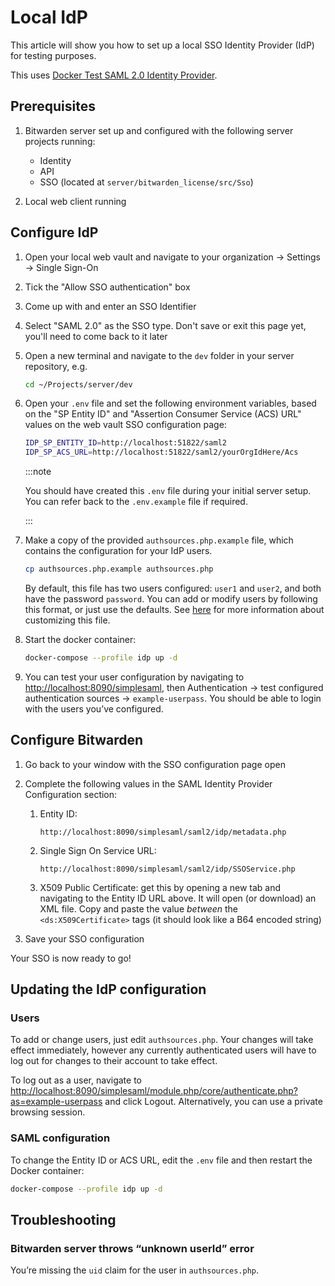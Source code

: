 # Local IdP

This article will show you how to set up a local SSO Identity Provider (IdP) for testing purposes.

This uses
[Docker Test SAML 2.0 Identity Provider](https://github.com/kenchan0130/docker-simplesamlphp).

## Prerequisites

1.  Bitwarden server set up and configured with the following server projects running:

    - Identity
    - API
    - SSO (located at `server/bitwarden_license/src/Sso`)

2.  Local web client running

## Configure IdP

1.  Open your local web vault and navigate to your organization → Settings → Single Sign-On

2.  Tick the "Allow SSO authentication" box

3.  Come up with and enter an SSO Identifier

4.  Select "SAML 2.0" as the SSO type. Don't save or exit this page yet, you'll need to come back to
    it later

5.  Open a new terminal and navigate to the `dev` folder in your server repository, e.g.

    ```bash
    cd ~/Projects/server/dev
    ```

6.  Open your `.env` file and set the following environment variables, based on the "SP Entity ID"
    and "Assertion Consumer Service (ACS) URL" values on the web vault SSO configuration page:

    ```bash
    IDP_SP_ENTITY_ID=http://localhost:51822/saml2
    IDP_SP_ACS_URL=http://localhost:51822/saml2/yourOrgIdHere/Acs
    ```

    :::note

    You should have created this `.env` file during your initial server setup. You can refer back to
    the `.env.example` file if required.

    :::

7.  Make a copy of the provided `authsources.php.example` file, which contains the configuration for
    your IdP users.

    ```bash
    cp authsources.php.example authsources.php
    ```

    By default, this file has two users configured: `user1` and `user2`, and both have the password
    `password`. You can add or modify users by following this format, or just use the defaults. See
    [here](https://github.com/kenchan0130/docker-simplesamlphp#advanced-usage) for more information
    about customizing this file.

8.  Start the docker container:

    ```bash
    docker-compose --profile idp up -d
    ```

9.  You can test your user configuration by navigating to <http://localhost:8090/simplesaml>, then
    Authentication → test configured authentication sources → `example-userpass`. You should be able
    to login with the users you’ve configured.

## Configure Bitwarden

1.  Go back to your window with the SSO configuration page open
2.  Complete the following values in the SAML Identity Provider Configuration section:

    1.  Entity ID:
        ```
        http://localhost:8090/simplesaml/saml2/idp/metadata.php
        ```
    2.  Single Sign On Service URL:
        ```
        http://localhost:8090/simplesaml/saml2/idp/SSOService.php
        ```
    3.  X509 Public Certificate: get this by opening a new tab and navigating to the Entity ID URL
        above. It will open (or download) an XML file. Copy and paste the value _between_ the
        `<ds:X509Certificate>` tags (it should look like a B64 encoded string)

3.  Save your SSO configuration

Your SSO is now ready to go!

## Updating the IdP configuration

### Users

To add or change users, just edit `authsources.php`. Your changes will take effect immediately,
however any currently authenticated users will have to log out for changes to their account to take
effect.

To log out as a user, navigate to
<http://localhost:8090/simplesaml/module.php/core/authenticate.php?as=example-userpass> and click
Logout. Alternatively, you can use a private browsing session.

### SAML configuration

To change the Entity ID or ACS URL, edit the `.env` file and then restart the Docker container:

```bash
docker-compose --profile idp up -d
```

## Troubleshooting

### Bitwarden server throws “unknown userId” error

You’re missing the `uid` claim for the user in `authsources.php`.
